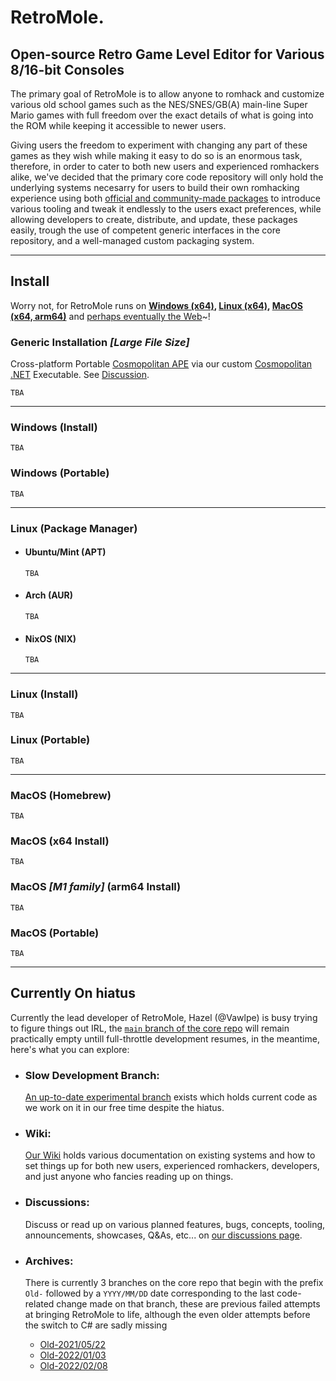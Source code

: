 # RetroMole.
## Open-source Retro Game Level Editor for Various 8/16-bit Consoles
The primary goal of RetroMole is to allow anyone to romhack and customize various old school games such as the NES/SNES/GB(A) main-line Super Mario games with full freedom over the exact details of what is going into the ROM while keeping it accessible to newer users.

Giving users the freedom to experiment with changing any part of these games as they wish while making it easy to do so is an enormous task, therefore, in order to cater to both new users and experienced romhackers alike, we've decided that the primary core code repository will only hold the underlying systems necesarry for users to build their own romhacking experience using both [official and community-made packages](https://github.com/orgs/RetroMole/packages) to introduce various tooling and tweak it endlessly to the users exact preferences, while allowing developers to create, distribute, and update, these packages easily, trough the use of competent generic interfaces in the core repository, and a well-managed custom packaging system.
___

## Install
Worry not, for RetroMole runs on **[Windows (x64)](#windows-install), [Linux (x64)](#linux-package-manage), [MacOS (x64, arm64)](#macos-homebrew)** and [perhaps eventually the Web](https://github.com/orgs/RetroMole/discussions/1)~!

### Generic Installation ***[Large File Size]***
  Cross-platform Portable [Cosmopolitan APE](https://justine.lol/ape.html) via our custom [Cosmopolitan .NET](https://github.com/RetroMole/Cosmopolitan-.NET) Executable.
  See [Discussion](https://github.com/orgs/RetroMole/discussions/2).

  ```TBA```
___
### Windows (Install)
  ```TBA```
### Windows (Portable)
  ```TBA```
___
### Linux (Package Manager)
 - #### Ubuntu/Mint (APT)
    ```TBA```
 - #### Arch (AUR)
    ```TBA```
 - #### NixOS (NIX)
    ```TBA```
___
### Linux (Install)
  ```TBA```
### Linux (Portable)
  ```TBA```
___
### MacOS (Homebrew)
  ```TBA```
### MacOS (x64 Install)
  ```TBA```
### MacOS ***[M1 family]*** (arm64 Install) 
  ```TBA```
### MacOS (Portable)
  ```TBA```
___

## Currently On hiatus
Currently the lead developer of RetroMole, Hazel (@Vawlpe) is busy trying to figure things out IRL, the [`main` branch of the core repo](https://github.com/RetroMole/MOLE/tree/main) will remain practically empty untill full-throttle development resumes, in the meantime, here's what you can explore:

- ### Slow Development Branch:
  [An up-to-date experimental branch](https://github.com/RetroMole/MOLE/tree/dev) exists which holds current code as we work on it in our free time despite the hiatus.

- ### Wiki:
  [Our Wiki](https://github.com/RetroMole/MOLE/wiki) holds various documentation on existing systems and how to set things up for both new users, experienced romhackers, developers, and just anyone who fancies reading up on things.

- ### Discussions:
  Discuss or read up on various planned features, bugs, concepts, tooling, announcements, showcases, Q&As, etc... on [our discussions page](https://github.com/orgs/RetroMole/discussions).

- ### Archives:
  There is currently 3 branches on the core repo that begin with the prefix `Old-` followed by a `YYYY/MM/DD` date corresponding to the last code-related change made on that branch, these are previous failed attempts at bringing RetroMole to life, although the even older attempts before the switch to C# are sadly missing
  - [Old-2021/05/22](https://github.com/RetroMole/MOLE/tree/Old-2021/05/22)
  - [Old-2022/01/03](https://github.com/RetroMole/MOLE/tree/Old-2022/01/03)
  - [Old-2022/02/08](https://github.com/RetroMole/MOLE/tree/Old-2022/02/08)
